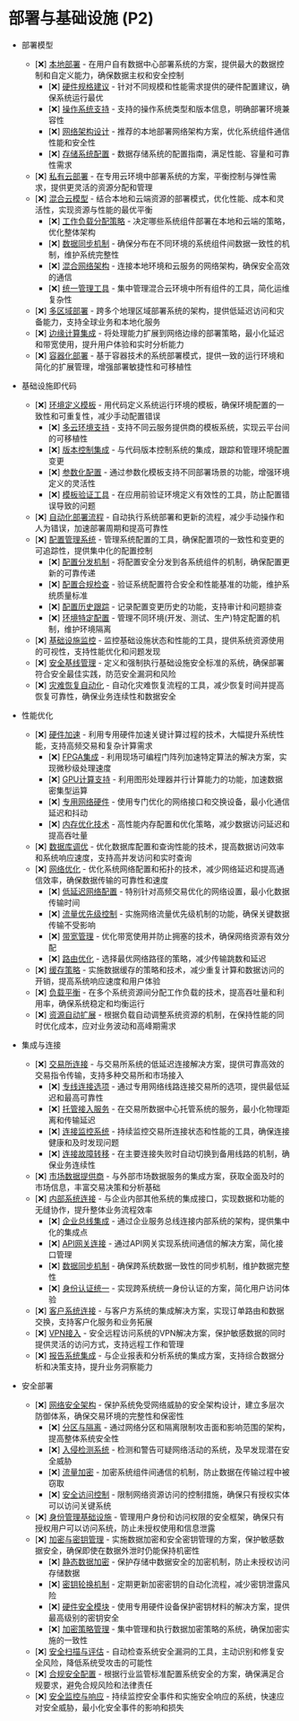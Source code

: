 # 部署与基础设施 (P2)

- 部署模型
  - [❌] [本地部署](./ops/deployment/models/on-premises.md) - 在用户自有数据中心部署系统的方案，提供最大的数据控制和自定义能力，确保数据主权和安全控制
    - [❌] [硬件规格建议](./ops/deployment/models/on-premises/hardware.md) - 针对不同规模和性能需求提供的硬件配置建议，确保系统运行最优
    - [❌] [操作系统支持](./ops/deployment/models/on-premises/os.md) - 支持的操作系统类型和版本信息，明确部署环境兼容性
    - [❌] [网络架构设计](./ops/deployment/models/on-premises/network.md) - 推荐的本地部署网络架构方案，优化系统组件通信性能和安全性
    - [❌] [存储系统配置](./ops/deployment/models/on-premises/storage.md) - 数据存储系统的配置指南，满足性能、容量和可靠性需求
  - [❌] [私有云部署](./ops/deployment/models/private-cloud.md) - 在专用云环境中部署系统的方案，平衡控制与弹性需求，提供更灵活的资源分配和管理
  - [❌] [混合云模型](./ops/deployment/models/hybrid.md) - 结合本地和云端资源的部署模式，优化性能、成本和灵活性，实现资源与性能的最优平衡
    - [❌] [工作负载分配策略](./ops/deployment/models/hybrid/workload.md) - 决定哪些系统组件部署在本地和云端的策略，优化整体架构
    - [❌] [数据同步机制](./ops/deployment/models/hybrid/sync.md) - 确保分布在不同环境的系统组件间数据一致性的机制，维护系统完整性
    - [❌] [混合网络架构](./ops/deployment/models/hybrid/network.md) - 连接本地环境和云服务的网络架构，确保安全高效的通信
    - [❌] [统一管理工具](./ops/deployment/models/hybrid/management.md) - 集中管理混合云环境中所有组件的工具，简化运维复杂性
  - [❌] [多区域部署](./ops/deployment/models/multi-region.md) - 跨多个地理区域部署系统的架构，提供低延迟访问和灾备能力，支持全球业务和本地化服务
  - [❌] [边缘计算集成](./ops/deployment/models/edge.md) - 将处理能力扩展到网络边缘的部署策略，最小化延迟和带宽使用，提升用户体验和实时分析能力
  - [❌] [容器化部署](./ops/deployment/models/containerized.md) - 基于容器技术的系统部署模式，提供一致的运行环境和简化的扩展管理，增强部署敏捷性和可移植性

- 基础设施即代码
  - [❌] [环境定义模板](./ops/iac/templates.md) - 用代码定义系统运行环境的模板，确保环境配置的一致性和可重复性，减少手动配置错误
    - [❌] [多云环境支持](./ops/iac/templates/multi-cloud.md) - 支持不同云服务提供商的模板系统，实现云平台间的可移植性
    - [❌] [版本控制集成](./ops/iac/templates/version-control.md) - 与代码版本控制系统的集成，跟踪和管理环境配置变更
    - [❌] [参数化配置](./ops/iac/templates/parameterization.md) - 通过参数化模板支持不同部署场景的功能，增强环境定义的灵活性
    - [❌] [模板验证工具](./ops/iac/templates/validation.md) - 在应用前验证环境定义有效性的工具，防止配置错误导致的问题
  - [❌] [自动化部署流程](./ops/iac/automation.md) - 自动执行系统部署和更新的流程，减少手动操作和人为错误，加速部署周期和提高可靠性
  - [❌] [配置管理系统](./ops/iac/configuration.md) - 管理系统配置的工具，确保配置项的一致性和变更的可追踪性，提供集中化的配置控制
    - [❌] [配置分发机制](./ops/iac/configuration/distribution.md) - 将配置安全分发到各系统组件的机制，确保配置更新的可靠传递
    - [❌] [配置合规检查](./ops/iac/configuration/compliance.md) - 验证系统配置符合安全和性能基准的功能，维护系统质量标准
    - [❌] [配置历史跟踪](./ops/iac/configuration/history.md) - 记录配置变更历史的功能，支持审计和问题排查
    - [❌] [环境特定配置](./ops/iac/configuration/environments.md) - 管理不同环境(开发、测试、生产)特定配置的机制，维护环境隔离
  - [❌] [基础设施监控](./ops/iac/monitoring.md) - 监控基础设施状态和性能的工具，提供系统资源使用的可视性，支持性能优化和问题发现
  - [❌] [安全基线管理](./ops/iac/security-baseline.md) - 定义和强制执行基础设施安全标准的系统，确保部署符合安全最佳实践，防范安全漏洞和风险
  - [❌] [灾难恢复自动化](./ops/iac/disaster-recovery.md) - 自动化灾难恢复流程的工具，减少恢复时间并提高恢复可靠性，确保业务连续性和数据安全

- 性能优化
  - [❌] [硬件加速](./ops/performance/hardware-acceleration.md) - 利用专用硬件加速关键计算过程的技术，大幅提升系统性能，支持高频交易和复杂计算需求
    - [❌] [FPGA集成](./ops/performance/hardware-acceleration/fpga.md) - 利用现场可编程门阵列加速特定算法的解决方案，实现微秒级处理速度
    - [❌] [GPU计算支持](./ops/performance/hardware-acceleration/gpu.md) - 利用图形处理器并行计算能力的功能，加速数据密集型运算
    - [❌] [专用网络硬件](./ops/performance/hardware-acceleration/network.md) - 使用专门优化的网络接口和交换设备，最小化通信延迟和抖动
    - [❌] [内存优化技术](./ops/performance/hardware-acceleration/memory.md) - 高性能内存配置和优化策略，减少数据访问延迟和提高吞吐量
  - [❌] [数据库调优](./ops/performance/database.md) - 优化数据库配置和查询性能的技术，提高数据访问效率和系统响应速度，支持高并发访问和实时查询
  - [❌] [网络优化](./ops/performance/network.md) - 优化系统网络配置和拓扑的技术，减少网络延迟和提高通信效率，确保数据传输的可靠性和速度
    - [❌] [低延迟网络配置](./ops/performance/network/low-latency.md) - 特别针对高频交易优化的网络设置，最小化数据传输时间
    - [❌] [流量优先级控制](./ops/performance/network/priority.md) - 实施网络流量优先级机制的功能，确保关键数据传输不受影响
    - [❌] [带宽管理](./ops/performance/network/bandwidth.md) - 优化带宽使用并防止拥塞的技术，确保网络资源有效分配
    - [❌] [路由优化](./ops/performance/network/routing.md) - 选择最优网络路径的策略，减少传输跳数和延迟
  - [❌] [缓存策略](./ops/performance/caching.md) - 实施数据缓存的策略和技术，减少重复计算和数据访问的开销，提高系统响应速度和用户体验
  - [❌] [负载平衡](./ops/performance/load-balancing.md) - 在多个系统资源间分配工作负载的技术，提高吞吐量和利用率，确保系统稳定和均衡运行
  - [❌] [资源自动扩展](./ops/performance/auto-scaling.md) - 根据负载自动调整系统资源的机制，在保持性能的同时优化成本，应对业务波动和高峰期需求

- 集成与连接
  - [❌] [交易所连接](./ops/integration/exchange.md) - 与交易所系统的低延迟连接解决方案，提供可靠高效的交易指令传输，支持多种交易所和市场接入
    - [❌] [专线连接选项](./ops/integration/exchange/dedicated-lines.md) - 通过专用网络线路连接交易所的选项，提供最低延迟和最高可靠性
    - [❌] [托管接入服务](./ops/integration/exchange/co-location.md) - 在交易所数据中心托管系统的服务，最小化物理距离和传输延迟
    - [❌] [连接监控系统](./ops/integration/exchange/monitoring.md) - 持续监控交易所连接状态和性能的工具，确保连接健康和及时发现问题
    - [❌] [连接故障转移](./ops/integration/exchange/failover.md) - 在主要连接失败时自动切换到备用线路的机制，确保业务连续性
  - [❌] [市场数据提供商](./ops/integration/market-data.md) - 与外部市场数据服务的集成方案，获取全面及时的市场信息，丰富交易决策和分析基础
  - [❌] [内部系统连接](./ops/integration/internal.md) - 与企业内部其他系统的集成接口，实现数据和功能的无缝协作，提升整体业务流程效率
    - [❌] [企业总线集成](./ops/integration/internal/esb.md) - 通过企业服务总线连接内部系统的架构，提供集中化的集成点
    - [❌] [API网关连接](./ops/integration/internal/api-gateway.md) - 通过API网关实现系统间通信的解决方案，简化接口管理
    - [❌] [数据同步机制](./ops/integration/internal/data-sync.md) - 确保跨系统数据一致性的同步机制，维护数据完整性
    - [❌] [身份认证统一](./ops/integration/internal/sso.md) - 实现跨系统统一身份认证的方案，简化用户访问体验
  - [❌] [客户系统连接](./ops/integration/client.md) - 与客户方系统的集成解决方案，实现订单路由和数据交换，支持客户化服务和业务拓展
  - [❌] [VPN接入](./ops/integration/vpn.md) - 安全远程访问系统的VPN解决方案，保护敏感数据的同时提供灵活的访问方式，支持远程工作和管理
  - [❌] [报告系统集成](./ops/integration/reporting.md) - 与企业报表和分析系统的集成方案，支持综合数据分析和决策支持，提升业务洞察能力

- 安全部署
  - [❌] [网络安全架构](./ops/security/network.md) - 保护系统免受网络威胁的安全架构设计，建立多层次防御体系，确保交易环境的完整性和保密性
    - [❌] [分区与隔离](./ops/security/network/segmentation.md) - 通过网络分区和隔离限制攻击面和影响范围的架构，提高整体系统安全性
    - [❌] [入侵检测系统](./ops/security/network/ids.md) - 检测和警告可疑网络活动的系统，及早发现潜在安全威胁
    - [❌] [流量加密](./ops/security/network/encryption.md) - 加密系统组件间通信的机制，防止数据在传输过程中被窃取
    - [❌] [安全访问控制](./ops/security/network/access-control.md) - 限制网络资源访问的控制措施，确保只有授权实体可以访问关键系统
  - [❌] [身份管理基础设施](./ops/security/identity.md) - 管理用户身份和访问权限的安全框架，确保只有授权用户可以访问系统，防止未授权使用和信息泄露
  - [❌] [加密与密钥管理](./ops/security/encryption.md) - 实施数据加密和安全密钥管理的方案，保护敏感数据安全，确保即使在数据外泄时仍能保持机密性
    - [❌] [静态数据加密](./ops/security/encryption/at-rest.md) - 保护存储中数据安全的加密机制，防止未授权访问存储数据
    - [❌] [密钥轮换机制](./ops/security/encryption/key-rotation.md) - 定期更新加密密钥的自动化流程，减少密钥泄露风险
    - [❌] [硬件安全模块](./ops/security/encryption/hsm.md) - 使用专用硬件设备保护密钥材料的解决方案，提供最高级别的密钥安全
    - [❌] [加密策略管理](./ops/security/encryption/policy.md) - 集中管理和执行数据加密策略的系统，确保加密实施的一致性
  - [❌] [安全扫描与评估](./ops/security/scanning.md) - 自动检查系统安全漏洞的工具，主动识别和修复安全风险，降低系统受攻击的可能性
  - [❌] [合规安全配置](./ops/security/compliance.md) - 根据行业监管标准配置系统安全的方案，确保满足合规要求，避免合规风险和法律责任
  - [❌] [安全监控与响应](./ops/security/monitoring.md) - 持续监控安全事件和实施安全响应的系统，快速应对安全威胁，最小化安全事件的影响和损失 
